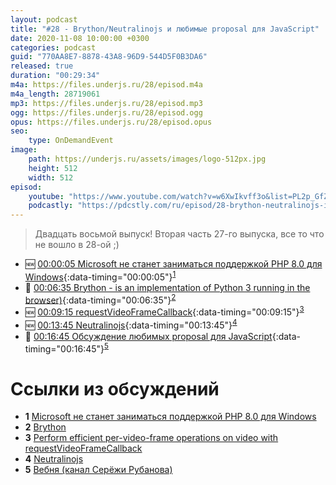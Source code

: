 ```yaml
---
layout: podcast
title: "#28 - Brython/Neutralinojs и любимые proposal для JavaScript"
date: 2020-11-08 10:00:00 +0300
categories: podcast
guid: "770AA8E7-8878-43A8-96D9-544D5F0B3DA6"
released: true
duration: "00:29:34"
m4a: https://files.underjs.ru/28/episod.m4a
m4a_length: 28719061
mp3: https://files.underjs.ru/28/episod.mp3
ogg: https://files.underjs.ru/28/episod.ogg
opus: https://files.underjs.ru/28/episod.opus
seo:
    type: OnDemandEvent
image:
    path: https://underjs.ru/assets/images/logo-512px.jpg
    height: 512
    width: 512
episod:
    youtube: "https://www.youtube.com/watch?v=w6XwIkvff3o&list=PL2p_GfZz-_1OWXrKUZRBc8LzMz5FJNXW7"
    podcastly: "https://pdcstly.com/ru/episod/28-brython-neutralinojs-i-lyubimye-proposal-dlya-java-script/7501978"
---
```


> Двадцать восьмой выпуск! Вторая часть 27-го выпуска, все то что не вошло в 28-ой ;)

- 🆕 [00:00:05 Microsoft не станет заниматься поддержкой PHP 8.0 для Windows](#){:data-timing="00:00:05"}<sup>[1](#note1)
- 🤔 [00:06:35 Brython - is an implementation of Python 3 running in the browser)](#){:data-timing="00:06:35"}<sup>[2](#note2)
- 🆕 [00:09:15 requestVideoFrameCallback](#){:data-timing="00:09:15"}<sup>[3](#note3)
- 🆕 [00:13:45 Neutralinojs](#){:data-timing="00:13:45"}<sup>[4](#note4)
- 🤔 [00:16:45 Обсуждение любимых proposal для JavaScript](#){:data-timing="00:16:45"}<sup>[5](#note5)

# Ссылки из обсуждений

- <b id="note1">1</b> [Microsoft не станет заниматься поддержкой PHP 8.0 для Windows](https://www.opennet.ru/opennews/art.shtml?num=53327)
- <b id="note3">2</b> [Brython](https://github.com/brython-dev/brython)
- <b id="note2">3</b> [Perform efficient per-video-frame operations on video with requestVideoFrameCallback](https://web.dev/requestvideoframecallback-rvfc/)
- <b id="note2">4</b> [Neutralinojs](https://github.com/neutralinojs/neutralinojs)
- <b id="note2">5</b> [Вебня (канал Серёжи Рубанова)](https://t.me/webnya)